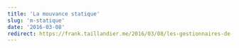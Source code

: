```yaml
---
title: 'La mouvance statique'
slug: 'm-statique'
date: '2016-03-08'
redirect: https://frank.taillandier.me/2016/03/08/les-gestionnaires-de-contenu-statique/
---
```

